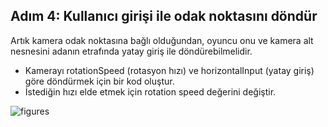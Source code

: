 ## Adım 4: Kullanıcı girişi ile odak noktasını döndür
Artık kamera odak noktasına bağlı olduğundan, oyuncu onu ve kamera alt nesnesini adanın etrafında yatay giriş ile döndürebilmelidir.

- Kamerayı rotationSpeed (rotasyon hızı) ve horizontalInput (yatay giriş) göre döndürmek için bir kod oluştur.
- İstediğin hızı elde etmek için rotation speed değerini değiştir.

![figures]()
